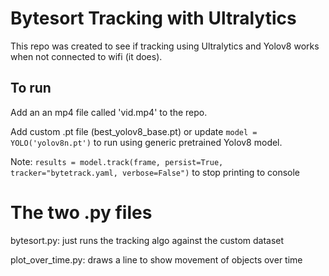 # Bytesort Tracking with Ultralytics
This repo was created to see if tracking using Ultralytics and Yolov8 works when not connected to wifi
(it does). 
## To run
Add an an mp4 file called 'vid.mp4' to the repo.

Add custom .pt file (best_yolov8_base.pt) or update ```model = YOLO('yolov8n.pt')``` to run using generic pretrained Yolov8 model.

 Note: ```results = model.track(frame, persist=True, tracker="bytetrack.yaml, verbose=False")``` to stop printing to console 
 

# The two .py files
bytesort.py: just runs the tracking algo against the custom dataset

plot_over_time.py: draws a line to show movement of objects over time